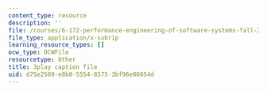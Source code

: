 ```yaml
---
content_type: resource
description: ''
file: /courses/6-172-performance-engineering-of-software-systems-fall-2018/d75e2509e0b0555485753bf96e06654d_3735211.vtt
file_type: application/x-subrip
learning_resource_types: []
ocw_type: OCWFile
resourcetype: Other
title: 3play caption file
uid: d75e2509-e0b0-5554-8575-3bf96e06654d
---
```

